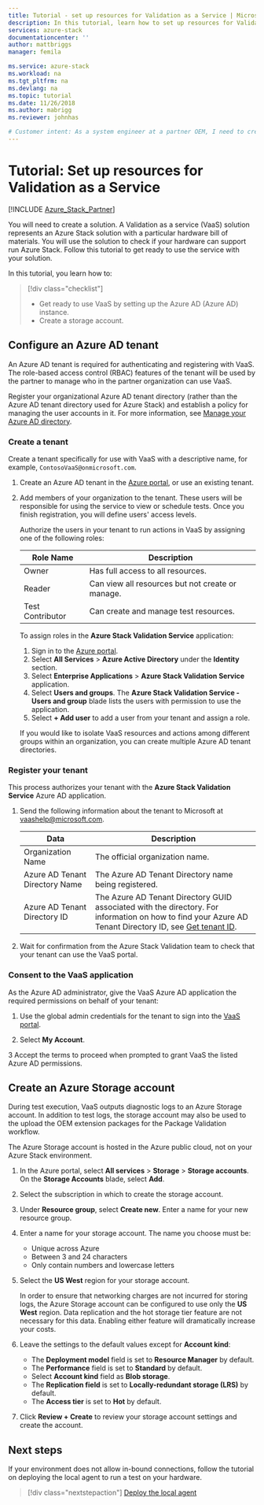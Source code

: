 ```yaml
---
title: Tutorial - set up resources for Validation as a Service | Microsoft Docs
description: In this tutorial, learn how to set up resources for Validation as a Service.
services: azure-stack
documentationcenter: ''
author: mattbriggs
manager: femila

ms.service: azure-stack
ms.workload: na
ms.tgt_pltfrm: na
ms.devlang: na
ms.topic: tutorial
ms.date: 11/26/2018
ms.author: mabrigg
ms.reviewer: johnhas

# Customer intent: As a system engineer at a partner OEM, I need to create a solution to check for a new, unique set of hardware intended to run Azure Stack, so I can validate that my hardware runs Azure Stack.
---
```


# Tutorial: Set up resources for Validation as a Service

[!INCLUDE [Azure_Stack_Partner](./includes/azure-stack-partner-appliesto.md)]

You will need to create a solution. A Validation as a service (VaaS) solution represents an Azure Stack solution with a particular hardware bill of materials. You will use the solution  to check if your hardware can support run Azure Stack. Follow this tutorial to get ready to use the service with your solution.

In this tutorial, you learn how to:

> [!div class="checklist"]
> * Get ready to use VaaS by setting up the Azure AD (Azure AD) instance.
> * Create a storage account.

## Configure an Azure AD tenant

An Azure AD tenant is required for authenticating and registering with VaaS. The role-based access control (RBAC) features of the tenant will be used by the partner to manage who in the partner organization can use VaaS.

Register your organizational Azure AD tenant directory (rather than the Azure AD tenant directory used for Azure Stack) and establish a policy for managing the user accounts in it. For more information, see [Manage your Azure AD directory](https://docs.microsoft.com/azure/active-directory/active-directory-administer).

### Create a tenant

Create a tenant specifically for use with VaaS with a descriptive name, for example, `ContosoVaaS@onmicrosoft.com`.

1. Create an Azure AD tenant in the [Azure portal](https://portal.azure.com), or use an existing tenant. <!-- For instructions on creating new Azure AD tenants, see [Get started with Azure AD](https://docs.microsoft.com/azure/active-directory/get-started-azure-ad). -->

2. Add members of your organization to the tenant. These users will be responsible for using the service to view or schedule tests. Once you finish registration, you will define users' access levels.
 
    Authorize the users in your tenant to run actions in VaaS by assigning one of the following roles:

    | Role Name | Description |
    |---------------------|------------------------------------------|
    | Owner | Has full access to all resources. |
    | Reader | Can view all resources but not create or manage. |
    | Test Contributor | Can create and manage test resources. |

    To assign roles in the **Azure Stack Validation Service** application:

    1. Sign in to the [Azure portal](https://portal.azure.com).
    2. Select **All Services** > **Azure Active Directory** under the **Identity** section.
    3. Select **Enterprise Applications** > **Azure Stack Validation Service** application.
    4. Select **Users and groups**. The **Azure Stack Validation Service - Users and group** blade lists the users with permission to use the application.
    5. Select **+ Add user** to add a user from your tenant and assign a role.
   
    If you would like to isolate VaaS resources and actions among different groups within an organization, you can create multiple Azure AD tenant directories.

### Register your tenant

This process authorizes your tenant with the **Azure Stack Validation Service** Azure AD application.

1. Send the following information about the tenant to Microsoft at [vaashelp@microsoft.com](mailto:vaashelp@microsoft.com).

    | Data | Description |
    |--------------------------------|---------------------------------------------------------------------------------------------|
    | Organization Name | The official organization name. |
    | Azure AD Tenant Directory Name | The Azure AD Tenant Directory name being registered. |
    | Azure AD Tenant Directory ID | The Azure AD Tenant Directory GUID associated with the directory. For information on how to find your Azure AD Tenant Directory ID, see [Get tenant ID](https://docs.microsoft.com/azure/azure-resource-manager/resource-group-create-service-principal-portal#get-tenant-id). |

2. Wait for confirmation from the Azure Stack Validation team to check that your tenant can use the VaaS portal.

### Consent to the VaaS application

As the Azure AD administrator, give the VaaS Azure AD application the required permissions on behalf of your tenant:

1. Use the global admin credentials for the tenant to sign into the [VaaS portal](https://azurestackvalidation.com/). 

2. Select **My Account**.

3 Accept the terms to proceed when prompted to grant VaaS the listed Azure AD permissions.

## Create an Azure Storage account

During test execution, VaaS outputs diagnostic logs to an Azure Storage account. In addition to test logs, the storage account may also be used to the upload the OEM extension packages for the Package Validation workflow.

The Azure Storage account is hosted in the Azure public cloud, not on your Azure Stack environment.

1. In the Azure portal, select **All services** > **Storage** > **Storage accounts**. On the **Storage Accounts** blade, select **Add**.

2. Select the subscription in which to create the storage account.

3. Under **Resource group**, select **Create new**. Enter a name for your new resource group.

4. Enter a name for your storage account. The name you choose must be:
    - Unique across Azure
    - Between 3 and 24 characters
    - Only contain numbers and lowercase letters

5. Select the **US West** region for your storage account.

    In order to ensure that networking charges are not incurred for storing logs, the Azure Storage account can be configured to use only the **US West** region. Data replication and the hot storage tier feature are not necessary for this data. Enabling either feature will dramatically increase your costs.

6. Leave the settings to the default values except for **Account kind**:

    - The **Deployment model** field is set to **Resource Manager** by default.
    - The **Performance** field is set to **Standard** by default.
    - Select **Account kind** field as **Blob storage**.
    - The **Replication field** is set to **Locally-redundant storage (LRS)** by default.
    - The **Access tier** is set to **Hot** by default.

7. Click **Review + Create** to review your storage account settings and create the account.

## Next steps

If your environment does not allow in-bound connections, follow the tutorial on deploying the local agent to run a test on your hardware.

> [!div class="nextstepaction"]
> [Deploy the local agent](azure-stack-vaas-local-agent.md)
